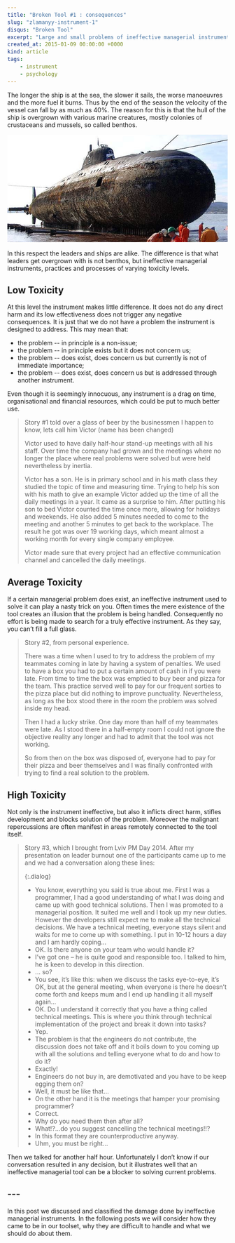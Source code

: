 ```yaml
---
title: "Broken Tool #1 : consequences"
slug: "zlamanyy-instrument-1"
disqus: "Broken Tool"
excerpt: "Large and small problems of ineffective managerial instruments"
created_at: 2015-01-09 00:00:00 +0000
kind: article
tags:
    - instrument
    - psychology
---
```


The longer the ship is at the sea, the slower it sails, the worse manoeuvres and the more fuel it burns.  Thus by the end of the season the velocity of the vessel can fall by as much as 40%.  The reason for this is that the hull of the ship is overgrown with various marine creatures, mostly colonies of crustaceans and mussels, so called benthos.  

![Submarine overgrown with marine creatures](/assets/img/SubmarineBioFouled.jpg)

In this respect the leaders and ships are alike.  The difference is that what leaders get overgrown with is not benthos, but ineffective managerial instruments, practices and processes of varying toxicity levels.

Low Toxicity 
------------

At this level the instrument makes little difference.  It does not do any direct harm and its low effectiveness does not trigger any negative consequences.  It is just that we do not have a problem the instrument is designed to address.  This may mean that:

- the problem -- in principle is a non-issue;
- the problem -- in principle exists but it does not concern us;
- the problem -- does exist, does concern us but currently is not of immediate importance;
- the problem -- does exist, does concern us but is addressed through another instrument.

Even though it is seemingly innocuous, any instrument is a drag on time, organisational and financial resources, which could be put to much better use.

> Story #1 told over a glass of beer by the businessmen I happen to know, lets call him Victor (name has been changed)
>
> Victor used to have daily half-hour stand-up meetings with all his staff. Over time the company had grown and the meetings where no longer the place where real problems were solved but were held nevertheless by inertia.   
>
> Victor has a son. He is in primary school and in his math class they studied the topic of time and measuring time.  Trying to help his son with his math to give an example Victor added up the time of all the daily meetings in a year.  It came as a surprise to him.  After putting his son to bed Victor counted the time once more, allowing for holidays and weekends.  He also added 5 minutes needed to come to the meeting and another 5 minutes to get back to the workplace.  The result he got was over 19 working days, which meant almost a working month for every single company employee.
>
> Victor made sure that every project had an effective communication channel and cancelled the daily meetings.  

Average Toxicity 
----------------

If a certain managerial problem does exist, an ineffective instrument used to solve it can play a nasty trick on you.  Often times the mere existence of the tool creates an illusion that the problem is being handled.  Consequently no effort is being made to search for a truly effective instrument.  As they say, you can’t fill a full glass.

> Story #2, from personal experience.
>
> There was a time when I used to try to address the problem of my teammates coming in late by having a system of penalties.  We used to have a box you had to put a certain amount of cash in if you were late.  From time to time the box was emptied to buy beer and pizza for the team.  This practice served well to pay for our frequent sorties to the pizza place but did nothing to improve punctuality.  Nevertheless, as long as the box stood there in the room the problem was solved inside my head.  
>
> Then I had a lucky strike.  One day more than half of my teammates were late.  As I stood there in a half-empty room I could not ignore the objective reality any longer and had to admit that the tool was not working.  
>
> So from then on the box was disposed of, everyone had to pay for their pizza and beer themselves and I was finally confronted with trying to find a real solution to the problem.

High Toxicity 
-------------

Not only is the instrument ineffective, but also it inflicts direct harm, stifles development and blocks solution of the problem.  Moreover the malignant repercussions are often manifest in areas remotely connected to the tool itself.   

> Story #3, which I brought from Lviv PM Day 2014.  After my presentation on leader burnout one of the participants came up to me and we had a conversation along these lines: 
> 
> {:.dialog}
> - You know, everything you said is true about me.  First I was a programmer, I had a good understanding of what I was doing and came up with good technical solutions.  Then I was promoted to a managerial position.  It suited me well and I took up my new duties.  However the developers still expect me to make all the technical decisions.  We have a technical meeting, everyone stays silent and waits for me to come up with something.  I put in 10-12 hours a day and I am hardly coping… 
> - OK.  Is there anyone on your team who would handle it?
> - I’ve got one – he is quite good and responsible too.  I talked to him, he is keen to develop in this direction.  
> - ... so?
> - You see, it’s like this: when we discuss the tasks eye-to-eye, it’s OK, but at the general meeting, when everyone is there he doesn’t come forth and keeps mum and I end up handling it all myself again…
> - OK. Do I understand it correctly that you have a thing called technical meetings.  This is where you think through technical implementation of the project and break it down into tasks?
> - Yep.
> - The problem is that the engineers do not contribute, the discussion does not take off and it boils down to you coming up with all the solutions and telling everyone what to do and how to do it?
> - Exactly!
> - Engineers do not buy in, are demotivated and you have to be keep egging them on?
> - Well, it must be like that…
> - On the other hand it is the meetings that hamper your promising programmer?
> - Correct.
> - Why do you need them then after all?
> - What!?...do you suggest cancelling the technical meetings!!?
> - In this format they are counterproductive anyway.
> - Uhm, you must be right...

Then we talked for another half hour.  Unfortunately I don’t know if our conversation resulted in any decision, but it illustrates well that an ineffective managerial tool can be a blocker to solving current problems.  

## ---

In this post we discussed and classified the damage done by ineffective managerial instruments.  In the following posts we will consider how they came to be in our toolset, why they are difficult to handle and what we should do about them.  

